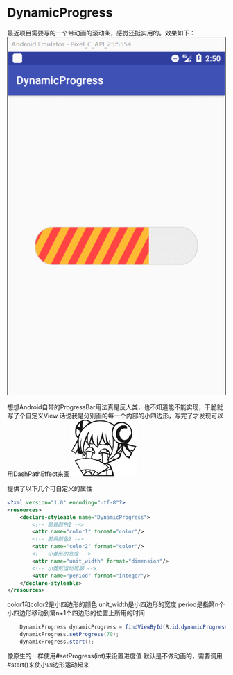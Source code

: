 # DynamicProgress

最近项目需要写的一个带动画的滚动条，感觉还挺实用的。效果如下：
![](/GIF.gif)

想想Android自带的ProgressBar用法真是反人类，也不知道能不能实现，干脆就写了个自定义View
话说我是分别画的每一个内部的小四边形，写完了才发现可以用DashPathEffect来画 ![](/01.png)

提供了以下几个可自定义的属性

```xml
<?xml version="1.0" encoding="utf-8"?>
<resources>
    <declare-styleable name="DynamicProgress">
        <!-- 前景颜色1 -->
        <attr name="color1" format="color"/>
        <!-- 前景颜色2 -->
        <attr name="color2" format="color"/>
        <!-- 小菱形的宽度 -->
        <attr name="unit_width" format="dimension"/>
        <!-- 小菱形运动周期 -->
        <attr name="period" format="integer"/>
    </declare-styleable>
</resources>
```

color1和color2是小四边形的颜色
unit_width是小四边形的宽度
period是指第n个小四边形移动到第n+1个四边形的位置上所用的时间

```java
    DynamicProgress dynamicProgress = findViewById(R.id.dynamicProgress);
    dynamicProgress.setProgress(70);
    dynamicProgress.start();
```
像原生的一样使用#setProgress(int)来设置进度值
默认是不做动画的，需要调用#start()来使小四边形运动起来



